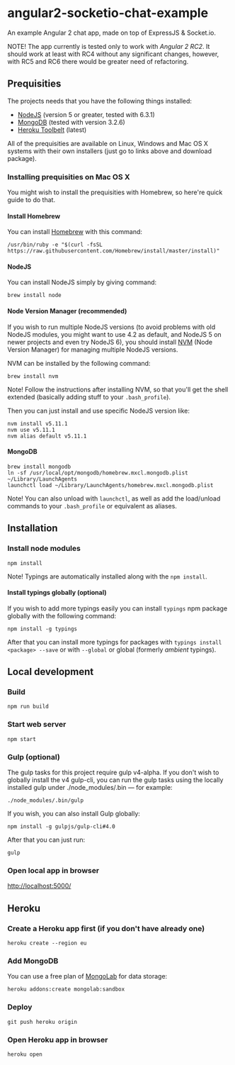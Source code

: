 # angular2-socketio-chat-example
An example Angular 2 chat app, made on top of ExpressJS &amp; Socket.io.

NOTE! The app currently is tested only to work with *Angular 2 RC2*. It should work at least with RC4 without any significant changes, however, with RC5 and RC6 there would be greater need of refactoring.

## Prequisities

The projects needs that you have the following things installed:

- [NodeJS](https://nodejs.org/) (version 5 or greater, tested with 6.3.1)
- [MongoDB](https://www.mongodb.com/) (tested with version 3.2.6)
- [Heroku Toolbelt](https://toolbelt.heroku.com/) (latest)

All of the prequisities are available on Linux, Windows and Mac OS X systems with their own installers (just go to links above and download package).

### Installing prequisities on Mac OS X

You might wish to install the prequisities with Homebrew, so here're quick guide to do that.

#### Install Homebrew

You can install [Homebrew](http://brew.sh/) with this command:

```
/usr/bin/ruby -e "$(curl -fsSL https://raw.githubusercontent.com/Homebrew/install/master/install)"
```

#### NodeJS

You can install NodeJS simply by giving command:

```
brew install node
```

#### Node Version Manager (recommended)

If you wish to run multiple NodeJS versions (to avoid problems with old NodeJS modules, you might want to use 4.2 as default, and NodeJS 5 on newer projects and even try NodeJS 6), you should install [NVM](https://github.com/creationix/nvm) (Node Version Manager) for managing multiple NodeJS versions.

NVM can be installed by the following command:

```
brew install nvm
```

Note! Follow the instructions after installing NVM, so that you'll get the shell extended (basically adding stuff to your `.bash_profile`).

Then you can just install and use specific NodeJS version like:

```
nvm install v5.11.1
nvm use v5.11.1
nvm alias default v5.11.1
```

#### MongoDB

```
brew install mongodb
ln -sf /usr/local/opt/mongodb/homebrew.mxcl.mongodb.plist ~/Library/LaunchAgents
launchctl load ~/Library/LaunchAgents/homebrew.mxcl.mongodb.plist
```

Note! You can also unload with `launchctl`, as well as add the load/unload commands to your `.bash_profile` or equivalent as aliases.

## Installation

### Install node modules

```
npm install
```

Note! Typings are automatically installed along with the `npm install`.

#### Install typings globally (optional)

If you wish to add more typings easily you can install `typings` npm package globally with the following command:

```
npm install -g typings
```

After that you can install more typings for packages with `typings install <package> --save` or with `--global` or global (formerly _ambient_ typings).

## Local development

### Build

```
npm run build
```

### Start web server

```
npm start
```

### Gulp (optional)

The gulp tasks for this project require gulp v4-alpha. If you don't wish to globally install the v4 gulp-cli, you can run the gulp tasks using the locally installed gulp under ./node_modules/.bin — for example:

```
./node_modules/.bin/gulp
```

If you wish, you can also install Gulp globally:

```
npm install -g gulpjs/gulp-cli#4.0
```

After that you can just run:

```
gulp
```

### Open local app in browser

[http://localhost:5000/](http://localhost:5000/)

## Heroku

### Create a Heroku app first (if you don't have already one)

```
heroku create --region eu
```

### Add MongoDB

You can use a free plan of [MongoLab](https://elements.heroku.com/addons/mongolab) for data storage:

```
heroku addons:create mongolab:sandbox
```

### Deploy

```
git push heroku origin
```

### Open Heroku app in browser

```
heroku open
```

